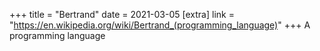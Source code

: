 +++
title = "Bertrand"
date = 2021-03-05
[extra]
link = "https://en.wikipedia.org/wiki/Bertrand_(programming_language)"
+++
A programming language

